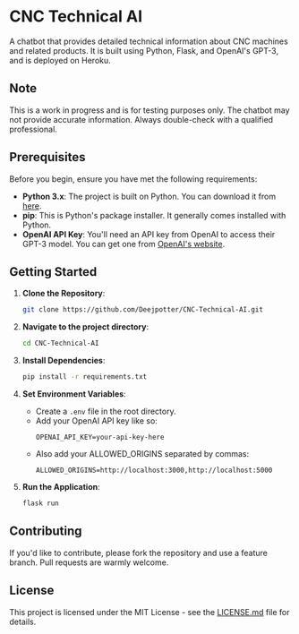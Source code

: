 # CNC Technical AI

A chatbot that provides detailed technical information about CNC machines and related products. It is built using Python, Flask, and OpenAI's GPT-3, and is deployed on Heroku.

## Note

This is a work in progress and is for testing purposes only. The chatbot may not provide accurate information. Always double-check with a qualified professional.

## Prerequisites

Before you begin, ensure you have met the following requirements:

- **Python 3.x**: The project is built on Python. You can download it from [here](https://www.python.org/downloads/).
- **pip**: This is Python's package installer. It generally comes installed with Python.
- **OpenAI API Key**: You'll need an API key from OpenAI to access their GPT-3 model. You can get one from [OpenAI's website](https://beta.openai.com/signup/).


## Getting Started

1. **Clone the Repository**:
    ```bash
    git clone https://github.com/Deejpotter/CNC-Technical-AI.git
    ```

2. **Navigate to the project directory**:
    ```bash
    cd CNC-Technical-AI
    ```

3. **Install Dependencies**:
    ```bash
    pip install -r requirements.txt
    ```

4. **Set Environment Variables**:
    - Create a `.env` file in the root directory.
    - Add your OpenAI API key like so:
        ```env
        OPENAI_API_KEY=your-api-key-here
        ```
    - Also add your ALLOWED_ORIGINS separated by commas:
        ```env
        ALLOWED_ORIGINS=http://localhost:3000,http://localhost:5000
        ```

5. **Run the Application**:
    ```bash
    flask run
    ```

## Contributing

If you'd like to contribute, please fork the repository and use a feature branch. Pull requests are warmly welcome.

## License

This project is licensed under the MIT License - see the [LICENSE.md](LICENSE.md) file for details.
